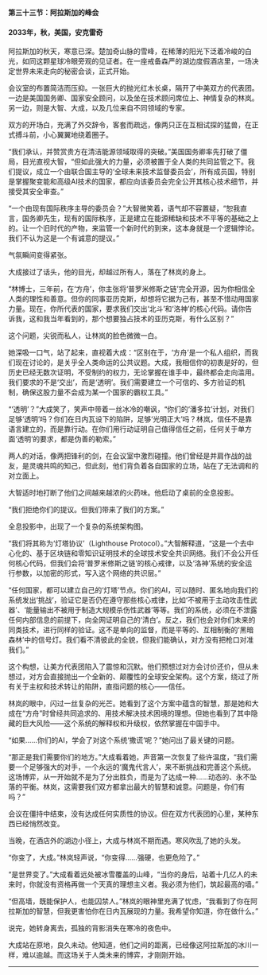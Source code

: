 **第三十三节：阿拉斯加的峰会**

#### **2033年，秋，美国，安克雷奇**

阿拉斯加的秋天，寒意已深。楚加奇山脉的雪峰，在稀薄的阳光下泛着冷峻的白光，如同这颗星球冷眼旁观的见证者。在一座戒备森严的湖边度假酒店里，一场决定世界未来走向的秘密会谈，正式开始。

会议室的布置简洁而压抑。一张巨大的抛光红木长桌，隔开了中美双方的代表团。一边是美国国务卿、国家安全顾问，以及坐在技术顾问席位上、神情复杂的林岚。另一边，则是大智、大成，以及几位来自不同领域的专家。

双方的开场白，充满了外交辞令，客套而疏远，像两只正在互相试探的猛兽，在正式搏斗前，小心翼翼地绕着圈子。

“我们承认，并赞赏贵方在清洁能源领域取得的突破。”美国国务卿率先打破了僵局，目光直视大智，“但如此强大的力量，必须被置于全人类的共同监管之下。我们提议，成立一个由联合国主导的‘全球未来技术监督委员会’，所有成员国，特别是掌握聚变能和高级AI技术的国家，都应向该委员会完全公开其核心技术细节，并接受其安全审查。”

“一个由现有国际秩序主导的委员会？”大智微笑着，语气却不容置疑，“恕我直言，国务卿先生，现有的国际秩序，正是建立在能源稀缺和技术不平等的基础之上的。让一个旧时代的产物，来监管一个新时代的到来，这本身就是一个逻辑悖论。我们不认为这是一个有诚意的提议。”

气氛瞬间变得紧张。

大成接过了话头，他的目光，却越过所有人，落在了林岚的身上。

“林博士，三年前，在‘方舟’，你主张将‘普罗米修斯之链’完全开源，因为你相信全人类的理性和善意。但你的同事亚历克斯，却想将它据为己有，甚至不惜动用国家力量。现在，你所代表的国家，要求我们交出‘北斗’和‘洛神’的核心代码。请你告诉我，这和我当年看到的，那个想要独占技术的亚历克斯，有什么区别？”

这个问题，尖锐而私人，让林岚的脸色微微一白。

她深吸一口气，站了起来，直视着大成：“区别在于，‘方舟’是一个私人组织，而我们现在讨论的，是关乎全人类命运的公共议题。大成，我相信你的初衷是好的，但历史已经无数次证明，不受制约的权力，无论掌握在谁手中，最终都会走向滥用。我们要求的不是‘交出’，而是‘透明’。我们需要建立一个可信的、多方验证的机制，确保这股力量不会成为某一个国家的霸权工具。”

“‘透明’？”大成笑了，笑声中带着一丝冰冷的嘲讽，“你们的‘潘多拉’计划，对我们足够‘透明’吗？你们在日内瓦设下的陷阱，足够‘光明正大’吗？林岚，信任不是靠语言建立的，而是靠行动。在你们用行动证明自己值得信任之前，任何关于单方面‘透明’的要求，都是伪善的勒索。”

两人的对话，像两把锋利的剑，在会议室中激烈碰撞。他们曾经是并肩作战的战友，是灵魂共鸣的知己，但此刻，他们背负着各自国家的立场，站在了无法调和的对立面上。

大智适时地打断了他们之间越来越浓的火药味。他启动了桌前的全息投影。

“我们拒绝你们的提议。但我们带来了我们的方案。”

全息投影中，出现了一个复杂的系统架构图。

“我们将其称为‘灯塔协议’（Lighthouse Protocol）。”大智解释道，“这是一个去中心化的、基于区块链和零知识证明技术的全球技术安全共识网络。我们不会公开任何核心代码，但我们会将‘普罗米修斯之链’的核心戒律，以及‘洛神’系统的安全运行参数，以加密的形式，写入这个网络的共识层。”

“任何国家，都可以建立自己的‘灯塔’节点。你们的AI，可以随时、匿名地向我们的系统发出‘挑战’，验证它是否仍在遵守那些核心戒律，比如‘不被用于主动攻击性武器’、‘能量输出不被用于制造大规模杀伤性武器’等等。我们的系统，必须在不泄露任何内部信息的前提下，向全网证明自己的‘清白’。反之，我们也会对你们未来的同类技术，进行同样的验证。这不是单向的监督，而是平等的、互相制衡的‘黑暗森林’中的信号灯。我们看不清彼此的全貌，但我们能确认，对方没有把枪口对准我们。”

这个构想，让美方代表团陷入了震惊和沉默。他们预想过对方会讨价还价，但从未想过，对方会直接抛出一个全新的、颠覆性的全球安全架构。这个方案，绕过了所有关于主权和技术转让的陷阱，直指问题的核心——信任。

林岚的眼中，闪过一丝复杂的光芒。她看到了这个方案中蕴含的智慧，那是她和大成在“方舟”时曾经共同追求的、用技术解决技术困境的理想。但她也看到了其中隐藏的巨大风险——这个系统的解释权和升级权，依然掌握在中国手中。

“如果……你们的AI，学会了对这个系统‘撒谎’呢？”她问出了最关键的问题。

“那正是我们需要你们的地方。”大成看着她，声音第一次恢复了些许温度，“我们需要一个足够强大的对手，一个永远的‘魔鬼代言人’，来不断挑战和完善这个系统。这场博弈，从一开始就不是为了分出胜负，而是为了达成一种……动态的、永不坠落的平衡。林岚，这需要我们双方都拿出最大的智慧和诚意。问题是，你们有吗？”

会议在僵持中结束，没有达成任何实质性的协议。但在双方代表团的心里，某种东西已经悄然改变。

当晚，在酒店外的湖边小径上，大成与林岚不期而遇。寒风吹乱了她的头发。

“你变了，大成。”林岚轻声说，“你变得……强硬，也更危险了。”

“是世界变了。”大成看着远处被冰雪覆盖的山峰，“当你的身后，站着十几亿人的未来时，你就没有资格再做一个天真的理想主义者。我必须为他们，筑起最高的墙。”

“但高墙，既能保护人，也能囚禁人。”林岚的眼神里充满了忧虑，“我看到了你在阿拉斯加的智慧，但我更害怕你在日内瓦展现的力量。我希望你知道，你在做什么。”

说完，她转身离去，孤独的背影消失在寒冷的夜色中。

大成站在原地，良久未动。他知道，他们之间的距离，已经像这阿拉斯加的冰川一样，难以逾越。而这场关于人类未来的博弈，才刚刚开始。

---

###

###
